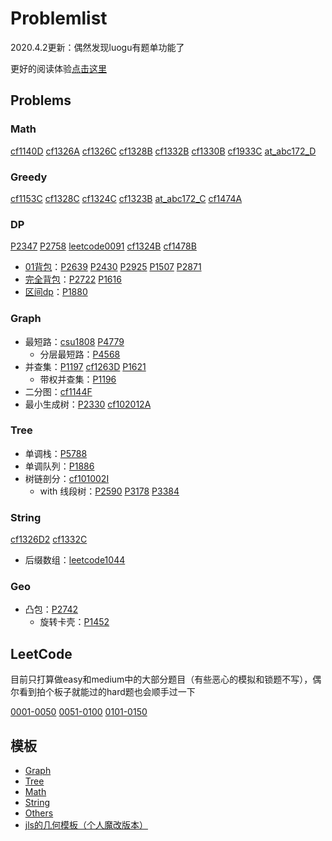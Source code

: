 # Problemlist

2020.4.2更新：偶然发现luogu有题单功能了

更好的阅读体验[点击这里](https://monkeyoliver.github.io/Problemlist/)

## Problems

### Math

[cf1140D](Problems/codeforces/1140D.md) [cf1326A](Problems/codeforces/1326A.md) [cf1326C](Problems/codeforces/1326C.md) [cf1328B](Problems/codeforces/1328B.md) [cf1332B](Problems/codeforces/1332B.md) [cf1330B](Problems/codeforces/1330B.md) [cf1933C](Problems/codeforces/1933C.md) [at_abc172_D](Problems/AtCoder/abc172D.md)

### Greedy

[cf1153C](Problems/codeforces/1153C.md) [cf1328C](Problems/codeforces/1328C.md) [cf1324C](Problems/codeforces/1324C.md) [cf1323B](Problems/codeforces/1323B.md) [at_abc172_C](Problems/AtCoder/abc172C.md) [cf1474A](Problems/codeforces/1474A.md)

### DP

[P2347](Problems/luogu/P2347.md) [P2758](Problems/luogu/P2758.md) [leetcode0091](LeetCode/leetcode0091.md) [cf1324B](Problems/codeforces/1324B.md) [cf1478B](Problems/codeforces/1478B.md)

- [01背包](https://oi-wiki.org/dp/knapsack/#0-1)：[P2639](Problems/luogu/P2639.md) [P2430](Problems/luogu/P2430.md) [P2925](Problems/luogu/P2925.md) [P1507](Problems/luogu/P1507.md) [P2871](Problems/luogu/P2871.md)
- [完全背包](https://oi-wiki.org/dp/knapsack/#_1)：[P2722](Problems/luogu/P2722.md) [P1616](Problems/luogu/P1616.md)
- [区间dp](https://oi-wiki.org/dp/interval/)：[P1880](Problems/luogu/P1880.md)

### Graph

- 最短路：[csu1808](Problems/others/csu1808.md) [P4779](Problems/luogu/P4779.md)
  - 分层最短路：[P4568](Problems/luogu/P4568.md)
- 并查集：[P1197](Problems/luogu/P1197.md) [cf1263D](Problems/codeforces/1263D.md) [P1621](Problems/luogu/P1621.md)
  - 带权并查集：[P1196](Problems/luogu/P1196.md)
- 二分图：[cf1144F](Problems/codeforces/1144F.md)
- 最小生成树：[P2330](Problems/luogu/P2330.md) [cf102012A](Problems/codeforces/102012A.md)

### Tree

- 单调栈：[P5788](Problems/luogu/P5788.md)
- 单调队列：[P1886](Problems/luogu/P1886.md)
- 树链剖分：[cf101002I](Problems/codeforces/101002I.md)
  - with 线段树：[P2590](Problems/luogu/P2590.md) [P3178](Problems/luogu/P3178.md) [P3384](Problems/luogu/P3384.md)

### String

[cf1326D2](Problems/codeforces/1326D2.md) [cf1332C](Problems/codeforces/1332C.md)

- 后缀数组：[leetcode1044](LeetCode/leetcode1044.md)

### Geo

- 凸包：[P2742](Problems/luogu/P2742.md)
  - 旋转卡壳：[P1452](Problems/luogu/P1452.md)

## LeetCode

目前只打算做easy和medium中的大部分题目（有些恶心的模拟和锁题不写），偶尔看到拍个板子就能过的hard题也会顺手过一下

[0001-0050](LeetCode/leetcode0001-0050.md)
[0051-0100](LeetCode/leetcode0051-0100.md)
[0101-0150](LeetCode/leetcode0101-0150.md)

## 模板

- [Graph](moban/Graph.md)
- [Tree](moban/Tree.md)
- [Math](moban/Math.md)
- [String](moban/String.md)
- [Others](moban/Others.md)
- [jls的几何模板（个人魔改版本）](moban/geo.cpp)
